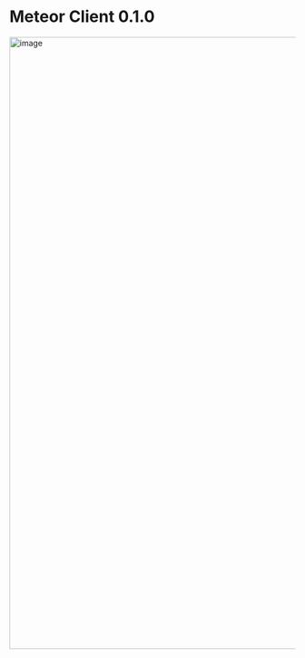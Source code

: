 # Meteor Client 0.1.0
<img width="1919" height="1079" alt="image" src="https://github.com/user-attachments/assets/8e172f43-7fed-4c0f-831a-ee75fd52ccfe" />

